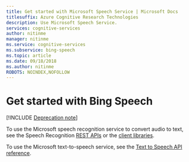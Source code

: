 ```yaml
---
title: Get started with Microsoft Speech Service | Microsoft Docs
titlesuffix: Azure Cognitive Research Technologies
description: Use Microsoft Speech Service.
services: cognitive-services
author: nitinme
manager: nitinme
ms.service: cognitive-services
ms.subservice: bing-speech
ms.topic: article
ms.date: 09/18/2018
ms.author: nitinme
ROBOTS: NOINDEX,NOFOLLOW
---
```

# Get started with Bing Speech

[!INCLUDE [Deprecation note](../../../../includes/cognitive-services-bing-speech-api-deprecation-note.md)]

To use the Microsoft speech recognition service to convert audio to text, see the Speech Recognition [REST APIs](GetStartedREST.md) or the [client libraries](GetStartedClientLibraries.md).

To use the Microsoft text-to-speech service, see the [Text to Speech API reference](../api-reference-rest/bingvoiceoutput.md).
